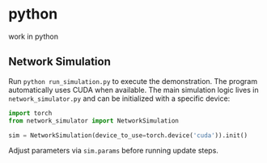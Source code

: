 # python
work in python

## Network Simulation

Run `python run_simulation.py` to execute the demonstration. The program
automatically uses CUDA when available. The main simulation logic lives in
`network_simulator.py` and can be initialized with a specific device:

```python
import torch
from network_simulator import NetworkSimulation

sim = NetworkSimulation(device_to_use=torch.device('cuda')).init()
```

Adjust parameters via `sim.params` before running update steps.
